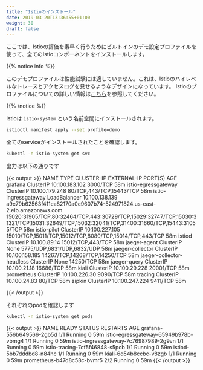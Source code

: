 ```yaml
---
title: "Istioのインストール"
date: 2019-03-20T13:36:55+01:00
weight: 30
draft: false
---
```


<!--
We will install all the Istio components using the built-in demo configuration profile. This installation lets you quickly get started evaluating Istio.
-->
ここでは、Istioの評価を素早く行うためにビルトインのデモ設定プロファイルを使って、全てのIstioコンポーネントをインストールします。

{{% notice info %}}
<!--
The demo configuration profile is not suitable for performance evaluation. It is designed to showcase Istio functionality with high levels of tracing and access logging.
For more information about Istio profile, [click here](https://istio.io/docs/setup/additional-setup/config-profiles/).
-->
このデモプロファイルは性能試験には適していません。これは、Istioのハイレベルなトレースとアクセスログを見せるようなデザインになっています。
Istioのプロファイルについての詳しい情報は[こちら](https://istio.io/docs/setup/additional-setup/config-profiles/)を参照してください。

{{% /notice %}}

<!--
Istio will be installed in the `istio-system` namespace.
-->
Istioは `istio-system` という名前空間にインストールされます。

```bash
istioctl manifest apply --set profile=demo
```

<!--
We can verify all the services have been installed.
-->
全てのserviceがインストールされたことを確認します。

```bash
kubectl -n istio-system get svc
```

<!--
The output should look like this
-->
出力は以下の通りです

{{< output >}}
NAME                        TYPE           CLUSTER-IP       EXTERNAL-IP                                                              PORT(S)                                                                                                                                      AGE
grafana                     ClusterIP      10.100.183.102   <none>                                                                   3000/TCP                                                                                                                                     58m
istio-egressgateway         ClusterIP      10.100.179.248   <none>                                                                   80/TCP,443/TCP,15443/TCP                                                                                                                     58m
istio-ingressgateway        LoadBalancer   10.100.138.139   a9c79b62563f411ea82170a0c9607b74-524971824.us-east-2.elb.amazonaws.com   15020:31905/TCP,80:32464/TCP,443:30729/TCP,15029:32747/TCP,15030:31321/TCP,15031:32649/TCP,15032:32041/TCP,31400:31660/TCP,15443:31055/TCP   58m
istio-pilot                 ClusterIP      10.100.227.105   <none>                                                                   15010/TCP,15011/TCP,15012/TCP,8080/TCP,15014/TCP,443/TCP                                                                                     58m
istiod                      ClusterIP      10.100.89.14     <none>                                                                   15012/TCP,443/TCP                                                                                                                            58m
jaeger-agent                ClusterIP      None             <none>                                                                   5775/UDP,6831/UDP,6832/UDP                                                                                                                   58m
jaeger-collector            ClusterIP      10.100.158.185   <none>                                                                   14267/TCP,14268/TCP,14250/TCP                                                                                                                58m
jaeger-collector-headless   ClusterIP      None             <none>                                                                   14250/TCP                                                                                                                                    58m
jaeger-query                ClusterIP      10.100.21.18     <none>                                                                   16686/TCP                                                                                                                                    58m
kiali                       ClusterIP      10.100.29.228    <none>                                                                   20001/TCP                                                                                                                                    58m
prometheus                  ClusterIP      10.100.226.30    <none>                                                                   9090/TCP                                                                                                                                     58m
tracing                     ClusterIP      10.100.24.83     <none>                                                                   80/TCP                                                                                                                                       58m
zipkin                      ClusterIP      10.100.247.224   <none>                                                                   9411/TCP                                                                                                                                     58m

{{< /output >}}

<!--
and check the corresponding pods with
-->
それぞれのpodを確認します

```bash
kubectl -n istio-system get pods
```

{{< output >}}
NAME                                    READY   STATUS    RESTARTS   AGE
grafana-556b649566-2gb5d                1/1     Running   0          59m
istio-egressgateway-65949b978b-vbmg4    1/1     Running   0          59m
istio-ingressgateway-7c76987989-2g9vn   1/1     Running   0          59m
istio-tracing-7cf5f46848-s5pcb          1/1     Running   0          59m
istiod-5bb7dddbd8-n84hc                 1/1     Running   0          59m
kiali-6d54b8ccbc-v8zgb                  1/1     Running   0          59m
prometheus-b47d8c58c-bvmr5              2/2     Running   0          59m
{{< /output >}}
